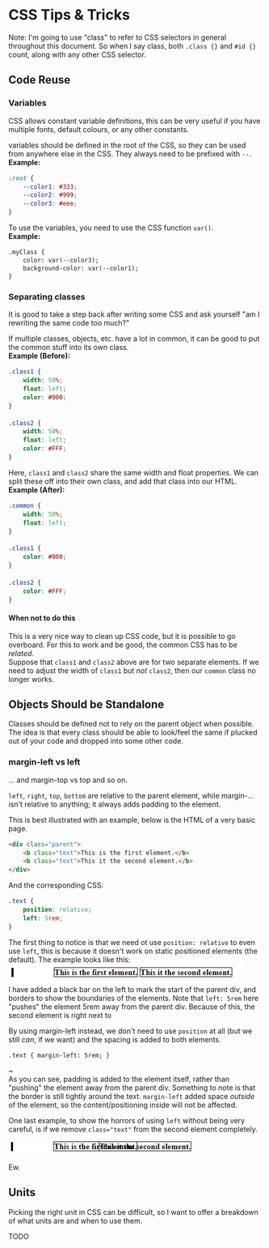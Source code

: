 # CSS Tips & Tricks

Note: I'm going to use "class" to refer to CSS selectors in general throughout this document. So when I say class, both `.class {}` and `#id {}` count, along with any other CSS selector.
 

## Code Reuse

### Variables

CSS allows constant variable definitions, this can be very useful if you have multiple fonts, default colours, or any other constants.

variables should be defined in the root of the CSS, so they can be used from anywhere else in the CSS. They always need to be prefixed with `--`.  
**Example:**
```CSS
:root {
    --color1: #333;
    --color2: #999;
    --color3: #eee;
}
```

To use the variables, you need to use the CSS function `var()`.  
**Example:**
```
.myClass {
    color: var(--color3);
    background-color: var(--color1);
}
```

### Separating classes

It is good to take a step back after writing some CSS and ask yourself "am I rewriting the same code too much?"

If multiple classes, objects, etc. have a lot in common, it can be good to put the common stuff into its own class.  
**Example (Before):**
```CSS
.class1 {
    width: 50%;
    float: left;
    color: #000;
}

.class2 {
    width: 50%;
    float: left;
    color: #FFF;
}
```

Here, `class1` and `class2` share the same width and float properties. We can split these off into their own class, and add that class into our HTML.  
**Example (After):**
```CSS
.common {
    width: 50%;
    float: left;
}

.class1 {
    color: #000;
}

.class2 {
    color: #FFF;
}

```

#### When not to do this

This is a very nice way to clean up CSS code, but it is possible to go overboard.
For this to work and be good, the common CSS has to be *related*.  
Suppose that `class1` and `class2` above are for two separate elements. If we need to adjust the width of `class1` but *not* `class2`, then our `common` class no longer works.


## Objects Should be Standalone

Classes should be defined not to rely on the parent object when possible.
The idea is that every class should be able to look/feel the same if plucked 
out of your code and dropped into some other code.


### margin-left vs left

... and margin-top vs top and so on.

`left`, `right`, `top`, `bottom` are relative to the parent element, while margin-... isn't relative to anything; it always adds padding to the element.

This is best illustrated with an example, below is the HTML of a very basic page.
```html
<div class="parent">
    <b class="text">This is the first element.</b>
    <b class="text">This it the second element.</b>
</div>
```

And the corresponding CSS:
```css
.text {
    position: relative;
    left: 5rem;
}
```

The first thing to notice is that we need ot use `position: relative` to even use `left`, this is because it doesn't work on static positioned elements (the default). The example looks like this: ![](img/css_left.png)  
I have added a black bar on the left to mark the start of the parent div, and borders to show the boundaries of the elements.
Note that `left: 5rem` here "pushes" the element 5rem away from the parent div. Because of this, the second element is right next to 

By using margin-left instead, we don't need to use `position` at all (but we still *can*, if we want) and the spacing is added to both elements.
```
.text { margin-left: 5rem; }
```
~[](img/css_margin-left.png)  
As you can see, padding is added to the element itself, rather than "pushing" the element away from the parent div.
Something to note is that the border is still tightly around the text. `margin-left` added space *outside* of the element, so the content/positioning inside will not be affected.


One last example, to show the horrors of using `left` without being very careful, is if we remove `class="text"` from the second element completely.

![](img/css_bad_left.png)

Ew.


## Units

Picking the right unit in CSS can be difficult, so I want to offer a breakdown of what units are and when to use them.

TODO
